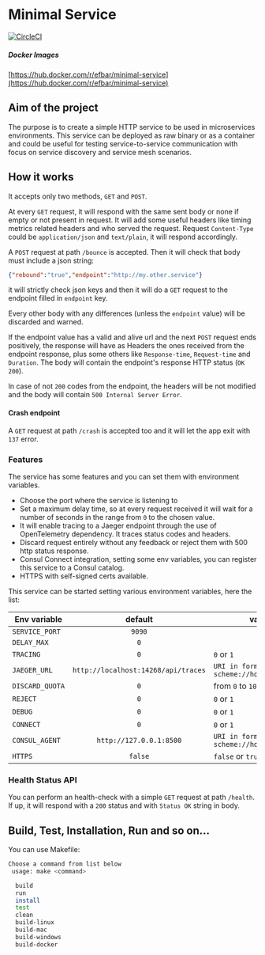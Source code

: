 Minimal Service
=======

[![CircleCI](https://circleci.com/gh/efbar/minimal-service/tree/main.svg?style=shield)](https://circleci.com/gh/efbar/minimal-service/tree/main)

##### Docker Images

[https://hub.docker.com/r/efbar/minimal-service](https://hub.docker.com/r/efbar/minimal-service)

## Aim of the project

The purpose is to create a simple HTTP service to be used in microservices environments.
This service can be deployed as raw binary or as a container and could be useful for testing service-to-service communication with focus on service discovery and service mesh scenarios.

## How it works

It accepts only two methods, `GET` and `POST`.

At every `GET` request, it will respond with the same sent body or none if empty or not present in request. It will add some useful headers like timing metrics related headers and who served the request.
Request `Content-Type` could be `application/json` and `text/plain`, it will respond accordingly.

A `POST` request at path `/bounce` is accepted. Then it will check that body must include a json string:

```json
{"rebound":"true","endpoint":"http://my.other.service"}
```

it will strictly check json keys and then it will do a `GET` request to the endpoint filled in `endpoint` key.

Every other body with any differences (unless the `endpoint` value) will be discarded and warned.

If the endpoint value has a valid and alive url and the next `POST` request ends positively, the response will have as Headers the ones received from the endpoint response, plus some others like `Response-time`, `Request-time` and `Duration`. 
The body will contain the endpoint's response HTTP status (`OK 200`).

In case of not `200` codes from the endpoint, the headers will be not modified and the body will contain `500 Internal Server Error`.

#### Crash endpoint

A `GET` request at path `/crash` is accepted too and it will let the app exit with `137` error.

### Features

The service has some features and you can set them with environment variables.

- Choose the port where the service is listening to
- Set a maximum delay time, so at every request received it will wait for a number of seconds in the range from `0` to the chosen value.
- It will enable tracing to a Jaeger endpoint through the use of OpenTelemetry dependency. It traces status codes and headers.
- Discard request entirely without any feedback or reject them with 500 http status response.
- Consul Connect integration, setting some env variables, you can register this service to a Consul catalog.
- HTTPS with self-signed certs available.

This service can be started setting various environment variables, here the list:

| Env variable    |               default               | value range                                 |
| --------------- | :---------------------------------: | ------------------------------------------- |
| `SERVICE_PORT`  |               `9090`                |                                             |
| `DELAY_MAX`     |                 `0`                 |
| `TRACING`       |                 `0`                 | `0` or `1`                                  |
| `JAEGER_URL`    | `http://localhost:14268/api/traces` | `URI in form scheme://host:port/api/traces` |
| `DISCARD_QUOTA` |                 `0`                 | from `0` to `100`                           |
| `REJECT`        |                 `0`                 | `0` or `1`                                  |
| `DEBUG`         |                 `0`                 | `0` or `1`                                  |
| `CONNECT`       |                 `0`                 | `0` or `1`                                  |
| `CONSUL_AGENT`  |       `http://127.0.0.1:8500`       | `URI in form scheme://host:port`            |
| `HTTPS`         |               `false`               | `false` or `true`                           |

### Health Status API

You can perform an health-check with a simple `GET` request at path `/health`.
If up, it will respond with a `200` status and with `Status OK` string in body.

## Build, Test, Installation, Run and so on...

You can use Makefile:

```bash
Choose a command from list below
 usage: make <command>

  build
  run
  install
  test
  clean
  build-linux
  build-mac
  build-windows
  build-docker
```


